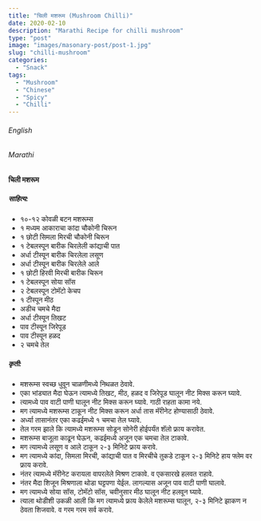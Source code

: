 ```yaml
---
title: "चिली मशरूम (Mushroom Chilli)"
date: 2020-02-10
description: "Marathi Recipe for chilli mushroom"
type: "post"
image: "images/masonary-post/post-1.jpg"
slug: "chilli-mushroom"
categories: 
  - "Snack"
tags:
  - "Mushroom"
  - "Chinese"
  - "Spicy"
  - "Chilli"
---
```


###### English







###### Marathi


#### चिली मशरूम


##### साहित्य:
- १०-१२ कोवळी बटन मशरूम्स 
- १ मध्यम आकाराचा कांदा चौकोनी चिरून 
- १ छोटी सिमला मिरची चौकोनी चिरून 
- १ टेबलस्पून बारीक चिरलेली कांद्याची पात 
- अर्धा टीस्पून बारीक चिरलेला लसूण 
- अर्धा टीस्पून बारीक चिरलेले आले 
- १ छोटी हिरवी मिरची बारीक चिरून 
- १ टेबलस्पून सोया सॉस 
- २ टेबलस्पून टोमॅटो केचप 
- १ टीस्पून मीठ 
- अडीच चमचे मैदा 
- अर्धा टीस्पून तिखट 
- पाव टीस्पून जिरेपूड 
- पाव टीस्पून हळद 
- २ चमचे तेल 

##### कृती: 


- मशरूम्स स्वच्छ धुवून चाळणीमध्ये निथळत ठेवावे. 
- एका भांड्यात मैदा घेऊन त्यामध्ये तिखट, मीठ, हळद व जिरेपूड घालून नीट मिक्स करून घ्यावे. 
- त्यामध्ये पाव वाटी पाणी घालून नीट मिक्स करून घ्यावे. गाठी राहता कामा नये. 
- मग त्यामध्ये मशरूम्स टाकून नीट मिक्स करून अर्धा तास मॅरीनेट होण्यासाठी ठेवावे. 
- अर्ध्या तासानंतर एका कढईमध्ये १ चमचा तेल घ्यावे. 
- तेल गरम झाले कि त्यामध्ये मशरूम्स सोडून सोनेरी होईपर्यंत शॅलो फ्राय करावेत. 
- मशरूम्स बाजूला काढून घेऊन, कढईमध्ये अजून एक चमचा तेल टाकावे. 
- मग त्यामध्ये लसूण व आले टाकून २-३ मिनिटे फ्राय करावे. 
- मग त्यामध्ये कांदा, सिमला मिरची, कांद्याची पात व मिरचीचे तुकडे टाकून २-३ मिनिटे हाय फ्लेम वर फ्राय करावे. 
- नंतर त्यामध्ये मॅरीनेट करायला वापरलेले मिश्रण टाकावे. व एकसारखे हलवत राहावे. 
- नंतर मैदा शिजून मिश्रणाला थोडा घट्टपणा येईल. लागल्यास अजून पाव वाटी पाणी घालावे. 
- मग त्यामध्ये सोया सॉस, टोमॅटो सॉस, चवीनुसार मीठ घालून नीट हलवून घ्यावे. 
- त्याला थोडीशी उकळी आली कि मग त्यामध्ये फ्राय केलेले मशरूम्स घालून, २-३ मिनिटे झाकण न ठेवता शिजवावे. व गरम गरम सर्व करावे. 

